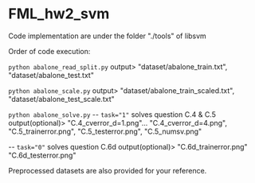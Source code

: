 # FML_hw2_svm

Code implementation are under the folder "./tools" of libsvm

Order of code execution: 

`python abalone_read_split.py` output> "dataset/abalone_train.txt", "dataset/abalone_test.txt"

`python abalone_scale.py` output> "dataset/abalone_train_scaled.txt", "dataset/abalone_test_scale.txt"

`python abalone_solve.py` 
-- `task="1"` solves question C.4 & C.5
   output(optional)> "C.4_cverror_d=1.png"... "C.4_cverror_d=4.png", "C.5_trainerror.png", "C.5_testerror.png", "C.5_numsv.png"
 
-- `task="0"` solves question C.6d
   output(optional)> "C.6d_trainerror.png" "C.6d_testerror.png"


Preprocessed datasets are also provided for your reference.
